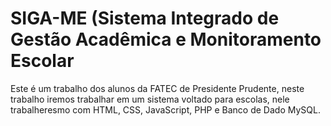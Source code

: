# SIGA-ME (Sistema Integrado de Gestão Acadêmica e Monitoramento Escolar

Este é um trabalho dos alunos da FATEC de Presidente Prudente, neste trabalho iremos trabalhar em um sistema voltado para escolas, nele trabalheresmo com HTML, CSS, JavaScript, PHP e Banco de Dado MySQL.
